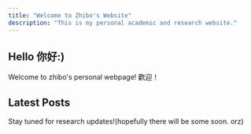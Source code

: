 ```yaml
---
title: "Welcome to Zhibo's Website"
description: "This is my personal academic and research website."
---
```


## Hello 你好:)
Welcome to zhibo's personal webpage! 歡迎！

## Latest Posts
Stay tuned for research updates!(hopefully there will be some soon. orz)